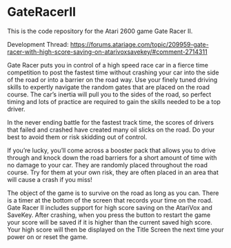 # GateRacerII
This is the code repository for the Atari 2600 game Gate Racer II.

Development Thread: https://forums.atariage.com/topic/209959-gate-racer-with-high-score-saving-on-atarivoxsavekey/#comment-2714311

Gate Racer puts you in control of a high speed race car in a fierce time competition to post the fastest time without crashing your car into the side of the road or into a barrier on the road way.  Use your finely tuned driving skills to expertly navigate the random gates that are placed on the road course.  The car’s inertia will pull you to the sides of the road, so perfect timing and lots of practice are required to gain the skills needed to be a top driver.

In the never ending battle for the fastest track time, the scores of drivers that failed and crashed have created many oil slicks on the road. Do your best to avoid them or risk skidding out of control.

If you’re lucky, you’ll come across a booster pack that allows you to drive through and knock down the road barriers for a short amount of time with no damage to your car.  They are randomly placed throughout the road course.  Try for them at your own risk, they are often placed in an area that will cause a crash if you miss!

The object of the game is to survive on the road as long as you can. There is a timer at the bottom of the screen that records your time on the road.  Gate Racer II includes support for high score saving on the AtariVox and SaveKey.  After crashing, when you press the button to restart the game your score will be saved if it is higher than the current saved high score.  Your high score will then be displayed on the Title Screen the next time your power on or reset the game.


